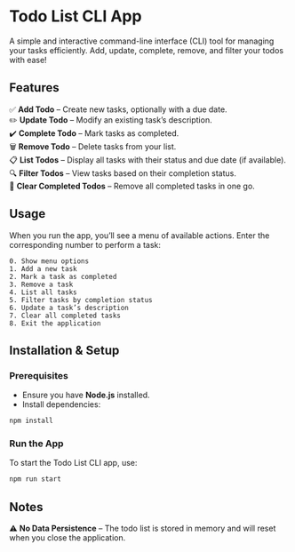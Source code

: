 # **Todo List CLI App**  

A simple and interactive command-line interface (CLI) tool for managing your tasks efficiently. Add, update, complete, remove, and filter your todos with ease!  

## **Features**  

✅ **Add Todo** – Create new tasks, optionally with a due date.  
✏️ **Update Todo** – Modify an existing task’s description.  
✔️ **Complete Todo** – Mark tasks as completed.  
🗑 **Remove Todo** – Delete tasks from your list.  
📋 **List Todos** – Display all tasks with their status and due date (if available).  
🔍 **Filter Todos** – View tasks based on their completion status.  
🧹 **Clear Completed Todos** – Remove all completed tasks in one go.  

## **Usage**  

When you run the app, you’ll see a menu of available actions. Enter the corresponding number to perform a task:  

```
0. Show menu options  
1. Add a new task  
2. Mark a task as completed  
3. Remove a task  
4. List all tasks  
5. Filter tasks by completion status  
6. Update a task’s description  
7. Clear all completed tasks  
8. Exit the application  
```

## **Installation & Setup**  

### **Prerequisites**  

- Ensure you have **Node.js** installed.  
- Install dependencies:  

```bash
npm install
```

### **Run the App**  

To start the Todo List CLI app, use:  

```bash
npm run start
```

## **Notes**  

⚠️ **No Data Persistence** – The todo list is stored in memory and will reset when you close the application.
